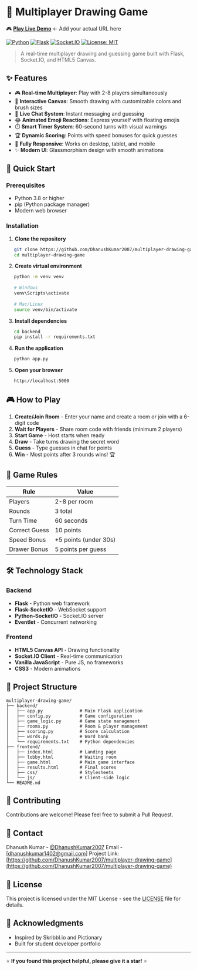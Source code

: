 # 🎨 Multiplayer Drawing Game
🎮 **[Play Live Demo](https://your-render-url.onrender.com)** ← Add your actual URL here

> 
[![Python](https://img.shields.io/badge/Python-3.8+-blue.svg)](https://www.python.org/)
[![Flask](https://img.shields.io/badge/Flask-3.0.0-green.svg)](https://flask.palletsprojects.com/)
[![Socket.IO](https://img.shields.io/badge/Socket.IO-5.3.5-orange.svg)](https://socket.io/)
[![License: MIT](https://img.shields.io/badge/License-MIT-yellow.svg)](https://opensource.org/licenses/MIT)

> A real-time multiplayer drawing and guessing game built with Flask, Socket.IO, and HTML5 Canvas.

## ✨ Features

- 🎮 **Real-time Multiplayer**: Play with 2-8 players simultaneously
- 🎨 **Interactive Canvas**: Smooth drawing with customizable colors and brush sizes
- 💬 **Live Chat System**: Instant messaging and guessing
- 😂 **Animated Emoji Reactions**: Express yourself with floating emojis
- ⏱️ **Smart Timer System**: 60-second turns with visual warnings
- 🏆 **Dynamic Scoring**: Points with speed bonuses for quick guesses
- 📱 **Fully Responsive**: Works on desktop, tablet, and mobile
- ✨ **Modern UI**: Glassmorphism design with smooth animations

## 🚀 Quick Start

### Prerequisites

- Python 3.8 or higher
- pip (Python package manager)
- Modern web browser

### Installation

1. **Clone the repository**
```bash
   git clone https://github.com/DhanushKumar2007/multiplayer-drawing-game.git
   cd multiplayer-drawing-game
```

2. **Create virtual environment**
```bash
   python -m venv venv
   
   # Windows
   venv\Scripts\activate
   
   # Mac/Linux
   source venv/bin/activate
```

3. **Install dependencies**
```bash
   cd backend
   pip install -r requirements.txt
```

4. **Run the application**
```bash
   python app.py
```

5. **Open your browser**
```
   http://localhost:5000
```

## 🎮 How to Play

1. **Create/Join Room** - Enter your name and create a room or join with a 6-digit code
2. **Wait for Players** - Share room code with friends (minimum 2 players)
3. **Start Game** - Host starts when ready
4. **Draw** - Take turns drawing the secret word
5. **Guess** - Type guesses in chat for points
6. **Win** - Most points after 3 rounds wins! 🏆

## 🎯 Game Rules

| Rule | Value |
|------|-------|
| Players | 2-8 per room |
| Rounds | 3 total |
| Turn Time | 60 seconds |
| Correct Guess | 10 points |
| Speed Bonus | +5 points (under 30s) |
| Drawer Bonus | 5 points per guess |

## 🛠️ Technology Stack

### Backend
- **Flask** - Python web framework
- **Flask-SocketIO** - WebSocket support
- **Python-SocketIO** - Socket.IO server
- **Eventlet** - Concurrent networking

### Frontend
- **HTML5 Canvas API** - Drawing functionality
- **Socket.IO Client** - Real-time communication
- **Vanilla JavaScript** - Pure JS, no frameworks
- **CSS3** - Modern animations

## 📁 Project Structure
```
multiplayer-drawing-game/
├── backend/
│   ├── app.py              # Main Flask application
│   ├── config.py           # Game configuration
│   ├── game_logic.py       # Game state management
│   ├── rooms.py            # Room & player management
│   ├── scoring.py          # Score calculation
│   ├── words.py            # Word bank
│   └── requirements.txt    # Python dependencies
├── frontend/
│   ├── index.html          # Landing page
│   ├── lobby.html          # Waiting room
│   ├── game.html           # Main game interface
│   ├── results.html        # Final scores
│   ├── css/                # Stylesheets
│   └── js/                 # Client-side logic
└── README.md
```

## 🤝 Contributing

Contributions are welcome! Please feel free to submit a Pull Request.

## 📧 Contact

Dhanush Kumar - [@DhanushKumar2007](https://github.com/DhanushKumar2007)
Email - [dhanushkumar1402@gmail.com]
Project Link: [https://github.com/DhanushKumar2007/multiplayer-drawing-game](https://github.com/DhanushKumar2007/multiplayer-drawing-game)

## 📄 License

This project is licensed under the MIT License - see the [LICENSE](LICENSE) file for details.

## 🙏 Acknowledgments

- Inspired by Skribbl.io and Pictionary
- Built for student developer portfolio

---

⭐ **If you found this project helpful, please give it a star!** ⭐